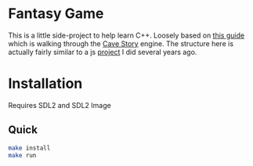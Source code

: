 # Fantasy Game

This is a little side-project to help learn C++. Loosely based on [this guide](https://www.reddit.com/r/learnprogramming/comments/3mtvlk/learn_to_make_a_game_in_c/) which is walking through the [Cave Story](https://store.steampowered.com/app/200900/Cave_Story/) engine. The structure here is actually fairly similar to a js [project](https://github.com/superterran/legend-of-canvas) I did several years ago.

# Installation

Requires SDL2 and SDL2 Image

## Quick

```bash
make install
make run
```
